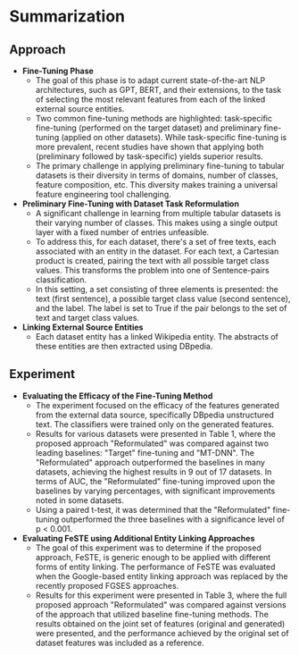 # Summarization

## Approach

- **Fine-Tuning Phase**
  - The goal of this phase is to adapt current state-of-the-art NLP architectures, such as GPT, BERT, and their extensions, to the task of selecting the most relevant features from each of the linked external source entities.
  - Two common fine-tuning methods are highlighted: task-specific fine-tuning (performed on the target dataset) and preliminary fine-tuning (applied on other datasets). While task-specific fine-tuning is more prevalent, recent studies have shown that applying both (preliminary followed by task-specific) yields superior results.
  - The primary challenge in applying preliminary fine-tuning to tabular datasets is their diversity in terms of domains, number of classes, feature composition, etc. This diversity makes training a universal feature engineering tool challenging.
- **Preliminary Fine-Tuning with Dataset Task Reformulation**
  - A significant challenge in learning from multiple tabular datasets is their varying number of classes. This makes using a single output layer with a fixed number of entries unfeasible.
  - To address this, for each dataset, there's a set of free texts, each associated with an entity in the dataset. For each text, a Cartesian product is created, pairing the text with all possible target class values. This transforms the problem into one of Sentence-pairs classification.
  - In this setting, a set consisting of three elements is presented: the text (first sentence), a possible target class value (second sentence), and the label. The label is set to True if the pair belongs to the set of text and target class values.
- **Linking External Source Entities**
  - Each dataset entity has a linked Wikipedia entity. The abstracts of these entities are then extracted using DBpedia.

## Experiment

- **Evaluating the Efficacy of the Fine-Tuning Method**
  - The experiment focused on the efficacy of the features generated from the external data source, specifically DBpedia unstructured text. The classifiers were trained only on the generated features.
  - Results for various datasets were presented in Table 1, where the proposed approach "Reformulated" was compared against two leading baselines: "Target" fine-tuning and "MT-DNN". The "Reformulated" approach outperformed the baselines in many datasets, achieving the highest results in 9 out of 17 datasets. In terms of AUC, the "Reformulated" fine-tuning improved upon the baselines by varying percentages, with significant improvements noted in some datasets.
  - Using a paired t-test, it was determined that the "Reformulated" fine-tuning outperformed the three baselines with a significance level of p < 0.001.
- **Evaluating FeSTE using Additional Entity Linking Approaches**
  - The goal of this experiment was to determine if the proposed approach, FeSTE, is generic enough to be applied with different forms of entity linking. The performance of FeSTE was evaluated when the Google-based entity linking approach was replaced by the recently proposed FGSES approaches.
  - Results for this experiment were presented in Table 3, where the full proposed approach "Reformulated" was compared against versions of the approach that utilized baseline fine-tuning methods. The results obtained on the joint set of features (original and generated) were presented, and the performance achieved by the original set of dataset features was included as a reference.